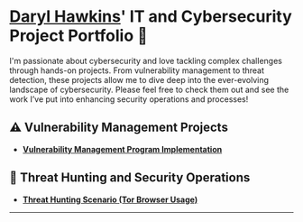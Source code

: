 # <a href="https://www.linkedin.com/in/darylhawkins1">Daryl Hawkins</a>' IT and Cybersecurity Project Portfolio 🔐

I'm passionate about cybersecurity and love tackling complex challenges through hands-on projects. From vulnerability management to threat detection, these projects allow me to dive deep into the ever-evolving landscape of cybersecurity. Please feel free to check them out and see the work I’ve put into enhancing security operations and processes!


## ⚠️ Vulnerability Management Projects

- **[Vulnerability Management Program Implementation](https://github.com/CyberHawk318/vulnerability-management-program/blob/main/README.md)**
<!-- **[Programmatic Vulnerability Remediations (PowerShell and BASH)]()** -->

## 🚨 Threat Hunting and Security Operations

- **[Threat Hunting Scenario (Tor Browser Usage)](https://github.com/CyberHawk318/threat-hunting-scenario-tor/blob/main/README.md)**

<hr/>

<!--## 🤳 Connect With Me


[<img align="left" alt="___________ | LinkedIn" width="22px" src="https://cdn.jsdelivr.net/npm/simple-icons@v3/icons/linkedin.svg" />][linkedin]



[linkedin]: https://linkedin.com/in/darylhawkins1/

<!--
<img width="35" alt="image" src="https://github.com/user-attachments/assets/2f41c7cd-5ea8-4475-b451-a37161b6c3fb"> 
<img width="35" alt="image" src="https://github.com/user-attachments/assets/77649969-9910-4994-8b96-74a116cfb2a8">
-->
